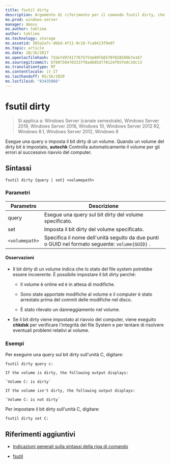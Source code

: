 ```yaml
---
title: fsutil dirty
description: Argomento di riferimento per il comando fsutil dirty, che esegue una query o imposta il bit dirty di un volume.
ms.prod: windows-server
manager: dmoss
ms.author: toklima
author: toklima
ms.technology: storage
ms.assetid: 385a2a7c-d6bd-4f11-9c18-fca0413f9e97
ms.topic: article
ms.date: 10/16/2017
ms.openlocfilehash: 72defd974177675f53e89fb8570f028580b7e167
ms.sourcegitcommit: bf887504703337f8ad685d778124f65fe8c3dc13
ms.translationtype: MT
ms.contentlocale: it-IT
ms.lasthandoff: 05/16/2020
ms.locfileid: "83435866"
---
```

# <a name="fsutil-dirty"></a>fsutil dirty

> Si applica a: Windows Server (canale semestrale), Windows Server 2019, Windows Server 2016, Windows 10, Windows Server 2012 R2, Windows 8.1, Windows Server 2012, Windows 8

Esegue una query o imposta il bit dirty di un volume. Quando un volume del dirty bit è impostato, **autochk** Controlla automaticamente il volume per gli errori al successivo riavvio del computer.

## <a name="syntax"></a>Sintassi

```
fsutil dirty {query | set} <volumepath>
```

### <a name="parameters"></a>Parametri

| Parametro | Descrizione |
| --------- | ----------- |
| query | Esegue una query sul bit dirty del volume specificato. |
| set | Imposta il bit dirty del volume specificato. |
| `<volumepath>` | Specifica il nome dell'unità seguito da due punti o GUID nel formato seguente: `volume{GUID}` . |

#### <a name="remarks"></a>Osservazioni

- Il bit dirty di un volume indica che lo stato del file system potrebbe essere incoerente. È possibile impostare il bit dirty perché:

    - Il volume è online ed è in attesa di modifiche.

    - Sono state apportate modifiche al volume e il computer è stato arrestato prima del commit delle modifiche nel disco.

    - È stato rilevato un danneggiamento nel volume.

- Se il bit dirty viene impostato al riavvio del computer, viene eseguito **chkdsk** per verificare l'integrità del file System e per tentare di risolvere eventuali problemi relativi al volume.

### <a name="examples"></a>Esempi

Per eseguire una query sul bit dirty sull'unità C, digitare:

```
fsutil dirty query c:
```

    If the volume is dirty, the following output displays:

    `Volume C: is dirty`

    If the volume isn't dirty, the following output displays:

    `Volume C: is not dirty`

Per impostare il bit dirty sull'unità C, digitare:

```
fsutil dirty set C:
```

## <a name="additional-references"></a>Riferimenti aggiuntivi

- [Indicazioni generali sulla sintassi della riga di comando](command-line-syntax-key.md)

- [fsutil](fsutil.md)
